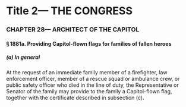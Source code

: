 
# Title 2— THE CONGRESS
### CHAPTER 28— ARCHITECT OF THE CAPITOL
#### § 1881a. Providing Capitol-flown flags for families of fallen heroes
##### (a) In general

At the request of an immediate family member of a firefighter, law enforcement officer, member of a rescue squad or ambulance crew, or public safety officer who died in the line of duty, the Representative or Senator of the family may provide to the family a Capitol-flown flag, together with the certificate described in subsection (c).
